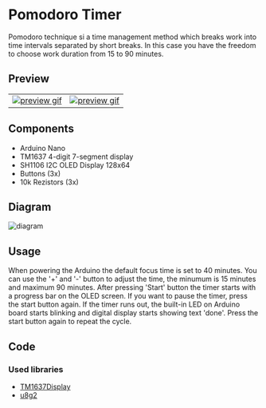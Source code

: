 # Pomodoro Timer 

Pomodoro technique si a time management method which breaks work into time intervals separated by short breaks. In this case you have the freedom to choose work duration from 15 to 90 minutes.

## Preview

|  |  |
| --- | ---- |
| [![preview gif](/pomodoro-timer/preview1.gif)](http://www.youtube.com/watch?v=Tud4qeWpTGw) | [![preview gif](/pomodoro-timer/preview2.gif)](http://www.youtube.com/watch?v=Tud4qeWpTGw) |

## Components

- Arduino Nano
- TM1637 4-digit 7-segment display
- SH1106 I2C OLED Display 128x64
- Buttons (3x)
- 10k Rezistors (3x)

## Diagram

![diagram](/pomodoro-timer/diagram.svg)

## Usage

When powering the Arduino the default focus time is set to 40 minutes. You can use the '+' and '-' button to adjust the time, the minumum is 15 minutes and maximum 90 minutes. After pressing 'Start' button the timer starts with a progress bar on the OLED screen. If you want to pause the timer, press the start button again. If the timer runs out, the built-in LED on Arduino board starts blinking and digital display starts showing text 'done'.  Press the start button again to repeat the cycle.

## Code

### Used libraries

- [TM1637Display](https://github.com/avishorp/TM1637)
- [u8g2](https://github.com/olikraus/u8g2)

